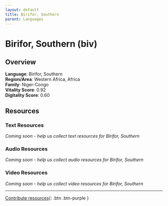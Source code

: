 ```yaml
---
layout: default
title: Birifor, Southern
parent: Languages
---
```


# Birifor, Southern (biv)

## Overview

**Language**: Birifor, Southern  
**Region/Area**: Western Africa, Africa  
**Family**: Niger-Congo  
**Vitality Score**: 0.92  
**Digitality Score**: 0.60  

## Resources

### Text Resources
*Coming soon - help us collect text resources for Birifor, Southern*

### Audio Resources
*Coming soon - help us collect audio resources for Birifor, Southern*

### Video Resources
*Coming soon - help us collect video resources for Birifor, Southern*

---

[Contribute resources](https://fairtrain.github.io/){: .btn .btn-purple }
